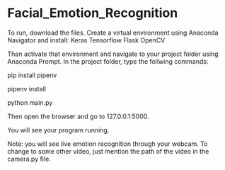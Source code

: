 # Facial_Emotion_Recognition

To run, download the files.
Create a virtual environment using Anaconda Navigator and install:
Keras
Tensorflow
Flask
OpenCV

Then activate that environment and navigate to your project folder using Anaconda Prompt.
In the project folder, type the follwing commands:

pip install pipenv

pipenv install

python main.py

Then open the browser and go to 127.0.0.1:5000.

You will see your program running.

Note: you will see live emotion recognition through  your webcam. To change to some other video, just mention the path of the video in the camera.py file.
